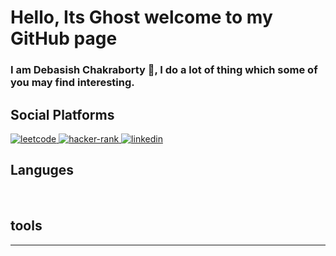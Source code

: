 # Hello, Its Ghost welcome to my GitHub page

### I am Debasish Chakraborty 👋, I do a lot of thing which some of you may find interesting.

## Social Platforms
<a href = "https://leetcode.com/dcVoldemort/" >
    <img alt = "leetcode" src = "https://img.shields.io/badge/LeetCode-FFA116?logo=LeetCode&logoColor=white&style=for-the-badge"/>
</a>

<a href = "https://www.hackerrank.com/dcraptor">
    <img alt = "hacker-rank" src = "https://img.shields.io/badge/Hacker Rank-00EA64?logo=HackerRank&logoColor=white&style=for-the-badge">
</a>

<a href = "https://www.linkedin.com/in/chakrabortydebasish/">
    <img alt = "linkedin" src = "https://img.shields.io/badge/LinkedIn-0A66C2?logo=LinkedIn&logocolor=white&style=for-the-badge">
</a>

## Languges

<img alt = "" src = "https://img.shields.io/badge/">
<img alt = "" src = "https://img.shields.io/badge/">
<img alt = "" src = "https://img.shields.io/badge/">
<img alt = "" src = "https://img.shields.io/badge/">
<img alt = "" src = "https://img.shields.io/badge/">
<img alt = "" src = "https://img.shields.io/badge/">
<img alt = "" src = "https://img.shields.io/badge/">
<img alt = "" src = "https://img.shields.io/badge/">
<img alt = "" src = "https://img.shields.io/badge/">
<img alt = "" src = "https://img.shields.io/badge/">

## tools
---